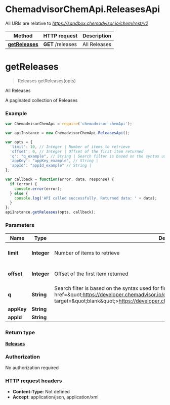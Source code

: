 # ChemadvisorChemApi.ReleasesApi

All URIs are relative to *https://sandbox.chemadvisor.io/chem/rest/v2*

Method | HTTP request | Description
------------- | ------------- | -------------
[**getReleases**](ReleasesApi.md#getReleases) | **GET** /releases | All Releases


<a name="getReleases"></a>
# **getReleases**
> Releases getReleases(opts)

All Releases

A paginated collection of Releases

### Example
```javascript
var ChemadvisorChemApi = require('chemadvisor-chemApi');

var apiInstance = new ChemadvisorChemApi.ReleasesApi();

var opts = { 
  'limit': 10, // Integer | Number of items to retrieve
  'offset': 0, // Integer | Offset of the first item returned
  'q': "q_example", // String | Search filter is based on the syntax used for find in mongoDB.  For more information, visit <a href=\"https://developer.chemadvisor.io/docs/integrate/codeExamplesQ\" target=\"blank\">https://developer.chemadvisor.io/docs/integrate/codeExamplesQ</a>.
  'appKey': "appKey_example", // String | 
  'appId': "appId_example" // String | 
};

var callback = function(error, data, response) {
  if (error) {
    console.error(error);
  } else {
    console.log('API called successfully. Returned data: ' + data);
  }
};
apiInstance.getReleases(opts, callback);
```

### Parameters

Name | Type | Description  | Notes
------------- | ------------- | ------------- | -------------
 **limit** | **Integer**| Number of items to retrieve | [optional] [default to 10]
 **offset** | **Integer**| Offset of the first item returned | [optional] [default to 0]
 **q** | **String**| Search filter is based on the syntax used for find in mongoDB.  For more information, visit &lt;a href&#x3D;\&quot;https://developer.chemadvisor.io/docs/integrate/codeExamplesQ\&quot; target&#x3D;\&quot;blank\&quot;&gt;https://developer.chemadvisor.io/docs/integrate/codeExamplesQ&lt;/a&gt;. | [optional] 
 **appKey** | **String**|  | [optional] 
 **appId** | **String**|  | [optional] 

### Return type

[**Releases**](Releases.md)

### Authorization

No authorization required

### HTTP request headers

 - **Content-Type**: Not defined
 - **Accept**: application/json, application/xml

